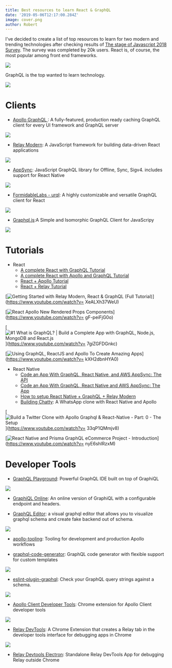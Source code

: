 ```yaml
---
title: Best resources to learn React & GraphQL
date: '2019-05-06T12:17:00.284Z'
image: cover.png
author: Robert
---
```


I've decided to create a list of top resources to learn for two modern and trending technologies after checking results of [The stage of Javascript 2018 Survey](https://2018.stateofjs.com). The survey was completed by 20k users. React is, of course, the most popular among front end frameworks. 

![](react.png)

GraphQL is the top wanted to learn technology.

![](graphql.png)

# Clients

- [Apollo GraphQL ](https://www.github.com/apollographql/apollo-client): A fully-featured, production ready caching GraphQL client for every UI framework and GraphQL server

![](apollo.png)

- [Relay Modern](https://facebook.github.io/relay/): A JavaScript framework for building data-driven React applications

![](relay.jpeg)

- [AppSync](https://github.com/awslabs/aws-mobile-appsync-sdk-js): JavaScript GraphQL library for Offline, Sync, Sigv4. includes support for React Native

![](appsync.jpeg)

- [FormidableLabs - urql](https://github.com/FormidableLabs/urql): A highly customizable and versatile GraphQL client for React

![](urql.jpeg)

- [Graphql.js](https://github.com/f/graphql.js):A Simple and Isomorphic GraphQL Client for JavaScripy

![](graphqljs.png)

# Tutorials

- React
  - [A complete React with GraphQL Tutorial](https://www.robinwieruch.de/react-with-graphql-tutorial/)
  - [A complete React with Apollo and GraphQL Tutorial](https://www.robinwieruch.de/react-graphql-apollo-tutorial/)
  - [React + Apollo Tutorial](https://www.howtographql.com/react-apollo/0-introduction/)
  - [React + Relay Tutorial](https://www.howtographql.com/react-relay/0-introduction/)

[![Getting Started with Relay Modern, React & GraphQL (Full Tutorial)](https://img.youtube.com/vi/XeALXh37WeU/0.jpg)](https://www.youtube.com/watch?v= XeALXh37WeU)

[![React Apollo New Rendered Props Components](https://img.youtube.com/vi/gF-peiFjG0o/0.jpg)](https://www.youtube.com/watch?v= gF-peiFjG0o)

[![#1 What is GraphQL? | Build a Complete App with GraphQL, Node.js, MongoDB and React.js](https://img.youtube.com/vi/7giZGFDGnkc/0.jpg)](https://www.youtube.com/watch?v= 7giZGFDGnkc)

[![Using GraphQL, ReactJS and Apollo To Create Amazing Apps](https://img.youtube.com/vi/kXH2dbnHYA0/0.jpg)](https://www.youtube.com/watch?v= kXH2dbnHYA0)

- React Native
  - [Code an App With GraphQL, React Native, and AWS AppSync: The API](https://code.tutsplus.com/tutorials/code-an-app-with-graphql-and-react-native--cms-30511)
  - [Code an App With GraphQL, React Native and AWS AppSync: The App](https://code.tutsplus.com/tutorials/code-an-app-with-graphql-react-native-and-aws-appsync-the-app--cms-30569)
  - [How to setup React Native + GraphQL + Relay Modern](https://codeburst.io/how-to-setup-a-react-native-graphql-relay-modern-a6a5f6c18353)
  - [Building Chatty](https://medium.com/react-native-training/building-chatty-a-whatsapp-clone-with-react-native-and-apollo-part-1-setup-68a02f7e11): A WhatsApp clone with React Native and Apollo

[![Build a Twitter Clone with Apollo Graphql & React-Native - Part: 0 - The Setup](https://img.youtube.com/vi/33qP1QMmjv8/0.jpg)](https://www.youtube.com/watch?v= 33qP1QMmjv8)

[![React Native and Prisma GraphQL eCommerce Project - Introduction](https://img.youtube.com/vi/nyE6shIRzxM/0.jpg)](https://www.youtube.com/watch?v= nyE6shIRzxM)

# Developer Tools

  - [GraphQL Playground](https://github.com/graphcool/graphql-playground): Powerful GraphQL IDE built on top of GraphiQL

![](graphql-playground.png)

  - [GraphiQL Online](https://graphiql-online.com): An online version of GraphiQL with a configurable endpoint and headers.

  - [GraphQL Editor](https://graphqleditor.com): a visual graphql editor that allows you to visualize graphql schema and create fake backend out of schema.

[![](editor.png)](https://app.graphqleditor.com/demo/blog-sample)

  - [apollo-tooling](https://github.com/apollographql/apollo-tooling): Tooling for development and production Apollo workflows

  - [graphql-code-generator](https://github.com/dotansimha/graphql-code-generator): GraphQL code generator with flexible support for custom templates

![](gcg.png)

  - [eslint-plugin-graphql](https://github.com/apollographql/eslint-plugin-graphql): Check your GraphQL query strings against a schema.

![](eslint.png)

  - [Apollo Client Developer Tools](https://chrome.google.com/webstore/detail/apollo-client-developer-t): Chrome extension for Apollo Client developer tools

![](apollo-chrome.jpg)

  - [Relay DevTools](https://chrome.google.com/webstore/detail/relay-devtools/oppikflppfjfdpjimpdadhelffjpciba): A Chrome Extension that creates a Relay tab in the developer tools interface for debugging apps in Chrome

![](relay-chrome.jpg)

  - [Relay Devtools Electron](https://www.npmjs.com/package/relay-devtools): Standalone Relay DevTools App for debugging Relay outside Chrome

